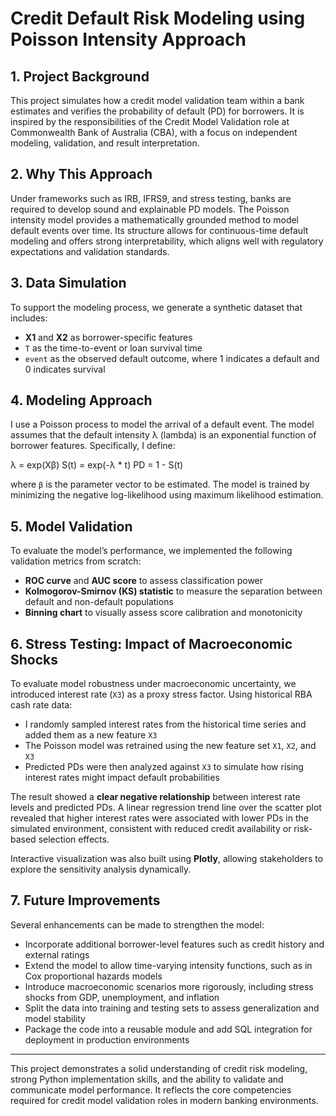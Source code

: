 # Credit Default Risk Modeling using Poisson Intensity Approach

## 1. Project Background

This project simulates how a credit model validation team within a bank estimates and verifies the probability of default (PD) for borrowers. It is inspired by the responsibilities of the Credit Model Validation role at Commonwealth Bank of Australia (CBA), with a focus on independent modeling, validation, and result interpretation.

## 2. Why This Approach

Under frameworks such as IRB, IFRS9, and stress testing, banks are required to develop sound and explainable PD models. The Poisson intensity model provides a mathematically grounded method to model default events over time. Its structure allows for continuous-time default modeling and offers strong interpretability, which aligns well with regulatory expectations and validation standards.

## 3. Data Simulation

To support the modeling process, we generate a synthetic dataset that includes:
- **X1** and **X2** as borrower-specific features
- `T` as the time-to-event or loan survival time
- `event` as the observed default outcome, where 1 indicates a default and 0 indicates survival

## 4. Modeling Approach

I use a Poisson process to model the arrival of a default event. The model assumes that the default intensity λ (lambda) is an exponential function of borrower features. Specifically, I define:

λ = exp(Xβ)
S(t) = exp(-λ * t)
PD = 1 - S(t)

where `β` is the parameter vector to be estimated. The model is trained by minimizing the negative log-likelihood using maximum likelihood estimation.

## 5. Model Validation

To evaluate the model’s performance, we implemented the following validation metrics from scratch:
- **ROC curve** and **AUC score** to assess classification power
- **Kolmogorov-Smirnov (KS) statistic** to measure the separation between default and non-default populations
- **Binning chart** to visually assess score calibration and monotonicity

## 6. Stress Testing: Impact of Macroeconomic Shocks

To evaluate model robustness under macroeconomic uncertainty, we introduced interest rate (`X3`) as a proxy stress factor. Using historical RBA cash rate data:
- I randomly sampled interest rates from the historical time series and added them as a new feature `X3`
- The Poisson model was retrained using the new feature set `X1`, `X2`, and `X3`
- Predicted PDs were then analyzed against `X3` to simulate how rising interest rates might impact default probabilities

The result showed a **clear negative relationship** between interest rate levels and predicted PDs. A linear regression trend line over the scatter plot revealed that higher interest rates were associated with lower PDs in the simulated environment, consistent with reduced credit availability or risk-based selection effects.

Interactive visualization was also built using **Plotly**, allowing stakeholders to explore the sensitivity analysis dynamically.

## 7. Future Improvements

Several enhancements can be made to strengthen the model:
- Incorporate additional borrower-level features such as credit history and external ratings
- Extend the model to allow time-varying intensity functions, such as in Cox proportional hazards models
- Introduce macroeconomic scenarios more rigorously, including stress shocks from GDP, unemployment, and inflation
- Split the data into training and testing sets to assess generalization and model stability
- Package the code into a reusable module and add SQL integration for deployment in production environments

---

This project demonstrates a solid understanding of credit risk modeling, strong Python implementation skills, and the ability to validate and communicate model performance. It reflects the core competencies required for credit model validation roles in modern banking environments.
